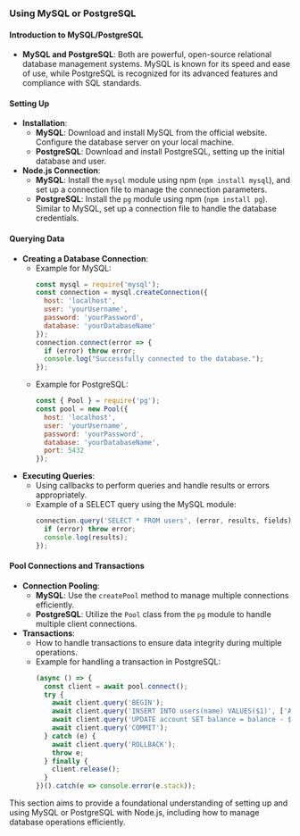 ### Using MySQL or PostgreSQL

#### Introduction to MySQL/PostgreSQL
- **MySQL and PostgreSQL**: Both are powerful, open-source relational database management systems. MySQL is known for its speed and ease of use, while PostgreSQL is recognized for its advanced features and compliance with SQL standards.

#### Setting Up
- **Installation**:
  - **MySQL**: Download and install MySQL from the official website. Configure the database server on your local machine.
  - **PostgreSQL**: Download and install PostgreSQL, setting up the initial database and user.
- **Node.js Connection**:
  - **MySQL**: Install the `mysql` module using npm (`npm install mysql`), and set up a connection file to manage the connection parameters.
  - **PostgreSQL**: Install the `pg` module using npm (`npm install pg`). Similar to MySQL, set up a connection file to handle the database credentials.

#### Querying Data
- **Creating a Database Connection**:
  - Example for MySQL:
    ```javascript
    const mysql = require('mysql');
    const connection = mysql.createConnection({
      host: 'localhost',
      user: 'yourUsername',
      password: 'yourPassword',
      database: 'yourDatabaseName'
    });
    connection.connect(error => {
      if (error) throw error;
      console.log("Successfully connected to the database.");
    });
    ```
  - Example for PostgreSQL:
    ```javascript
    const { Pool } = require('pg');
    const pool = new Pool({
      host: 'localhost',
      user: 'yourUsername',
      password: 'yourPassword',
      database: 'yourDatabaseName',
      port: 5432
    });
    ```
- **Executing Queries**:
  - Using callbacks to perform queries and handle results or errors appropriately.
  - Example of a SELECT query using the MySQL module:
    ```javascript
    connection.query('SELECT * FROM users', (error, results, fields) => {
      if (error) throw error;
      console.log(results);
    });
    ```

#### Pool Connections and Transactions
- **Connection Pooling**:
  - **MySQL**: Use the `createPool` method to manage multiple connections efficiently.
  - **PostgreSQL**: Utilize the `Pool` class from the `pg` module to handle multiple client connections.
- **Transactions**:
  - How to handle transactions to ensure data integrity during multiple operations.
  - Example for handling a transaction in PostgreSQL:
    ```javascript
    (async () => {
      const client = await pool.connect();
      try {
        await client.query('BEGIN');
        await client.query('INSERT INTO users(name) VALUES($1)', ['Alice']);
        await client.query('UPDATE account SET balance = balance - $1 WHERE id = $2', [100, 1]);
        await client.query('COMMIT');
      } catch (e) {
        await client.query('ROLLBACK');
        throw e;
      } finally {
        client.release();
      }
    })().catch(e => console.error(e.stack));
    ```

This section aims to provide a foundational understanding of setting up and using MySQL or PostgreSQL with Node.js, including how to manage database operations efficiently.
